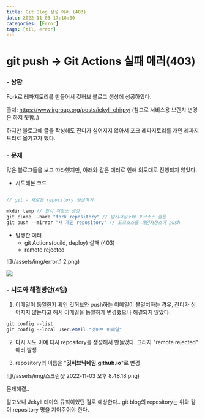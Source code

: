 ```yaml
---
title: Git Blog 생성 에러 (403)
date: 2022-11-03 17:18:00
categories: [Error]
tags: [til, error]  
---
```


# git push -> Git Actions 실패 에러(403)


### - 상황
Fork로 레파지토리를 만들어서 깃허브 블로그 생성에 성공하였다. 

출처: https://www.irgroup.org/posts/jekyll-chirpy/
(참고로 서비스용 브랜치 변경은 하지 못함..)

하지만 블로그에 글을 작성해도 잔디가 심어지지 않아서 포크 레파지토리를 개인 레파지토리로 옮기고자 했다.

### - 문제
많은 블로그들을 보고 따라했지만, 아래와 같은 에러로 인해 의도대로 진행되지 않았다.

- 시도해본 코드

```java

// git - 새로운 repository 생성하기

mkdir temp // 임시 저장소 생성
git clone --bare "fork repository" // 임시저장소에 포크소스 클론
git push --mirror "새 개인 repository" // 포크소스를 개인저장소에 push

```

- 발생한 에러
	- git Actions(build, deploy) 실패 (403)
	- remote rejected

![](/assets/img/error_1 2.png)

![](/assets/img/스크린샷%202022-11-03%20오후%204.07.06.png)

### - 시도와 해결방안(4일)
1. 이메일이 동일한지 확인
	깃허브와 push하는 이메일이 불일치하는 경우, 잔디가 심어지지 않는다고 해서 이메일을 동일하게 변경했으나 해결되지 않았다.
	
```java
git config --list 
git config --local user.email "깃허브 이메일"
```

2. 다시 시도
	아예 다시 repository를 생성해서 만들었다. 그러자 "remote rejected" 에러 발생
	
3. repository의 이름을 "**깃허브닉네임.github.io**"로 변경 

![](/assets/img/스크린샷 2022-11-03 오후 8.48.18.png)

문제해결..

알고보니 Jekyll 테마의 규칙이었던 걸로 예상한다.. git blog의 repository는 위와 같이 repository 명을 지어주어야 한다.